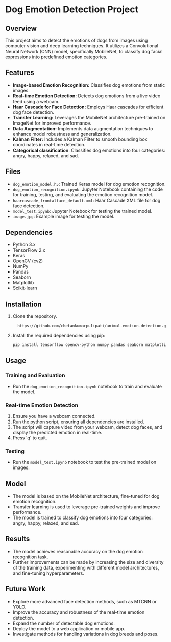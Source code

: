 # Dog Emotion Detection Project

## Overview

This project aims to detect the emotions of dogs from images using computer vision and deep learning techniques. It utilizes a Convolutional Neural Network (CNN) model, specifically MobileNet, to classify dog facial expressions into predefined emotion categories.

## Features

* **Image-based Emotion Recognition:** Classifies dog emotions from static images.
* **Real-time Emotion Detection:** Detects dog emotions from a live video feed using a webcam.
* **Haar Cascade for Face Detection:** Employs Haar cascades for efficient dog face detection.
* **Transfer Learning:** Leverages the MobileNet architecture pre-trained on ImageNet for improved performance.
* **Data Augmentation:** Implements data augmentation techniques to enhance model robustness and generalization.
* **Kalman Filter:** Includes a Kalman Filter to smooth bounding box coordinates in real-time detection.
* **Categorical classification**: Classifies dog emotions into four categories: angry, happy, relaxed, and sad.

## Files

* `dog_emotion_model.h5`: Trained Keras model for dog emotion recognition.
* `dog_emotion_recognition.ipynb`: Jupyter Notebook containing the code for training, testing, and evaluating the emotion recognition model.
* `haarcascade_frontalface_default.xml`: Haar Cascade XML file for dog face detection.
* `model_test.ipynb`: Jupyter Notebook for testing the trained model.
* `image.jpg`: Example image for testing the model.

## Dependencies

* Python 3.x
* TensorFlow 2.x
* Keras
* OpenCV (cv2)
* NumPy
* Pandas
* Seaborn
* Matplotlib
* Scikit-learn

## Installation

1.  Clone the repository.
     ```bash
       https://github.com/chetankumarpulipati/animal-emotion-detection.git
     ```
2.  Install the required dependencies using pip:

    ```bash
    pip install tensorflow opencv-python numpy pandas seaborn matplotlib scikit-learn
    ```

## Usage

### Training and Evaluation

* Run the `dog_emotion_recognition.ipynb` notebook to train and evaluate the model.

### Real-time Emotion Detection

1.  Ensure you have a webcam connected.
2.  Run the python script, ensuring all dependencies are installed.
3.  The script will capture video from your webcam, detect dog faces, and display the predicted emotion in real-time.
4.  Press 'q' to quit.

### Testing

* Run the `model_test.ipynb` notebook to test the pre-trained model on images.

## Model

* The model is based on the MobileNet architecture, fine-tuned for dog emotion recognition.
* Transfer learning is used to leverage pre-trained weights and improve performance.
* The model is trained to classify dog emotions into four categories: angry, happy, relaxed, and sad.

## Results

* The model achieves reasonable accuracy on the dog emotion recognition task.
* Further improvements can be made by increasing the size and diversity of the training data, experimenting with different model architectures, and fine-tuning hyperparameters.

## Future Work

* Explore more advanced face detection methods, such as MTCNN or YOLO.
* Improve the accuracy and robustness of the real-time emotion detection.
* Expand the number of detectable dog emotions.
* Deploy the model to a web application or mobile app.
* Investigate methods for handling variations in dog breeds and poses.
